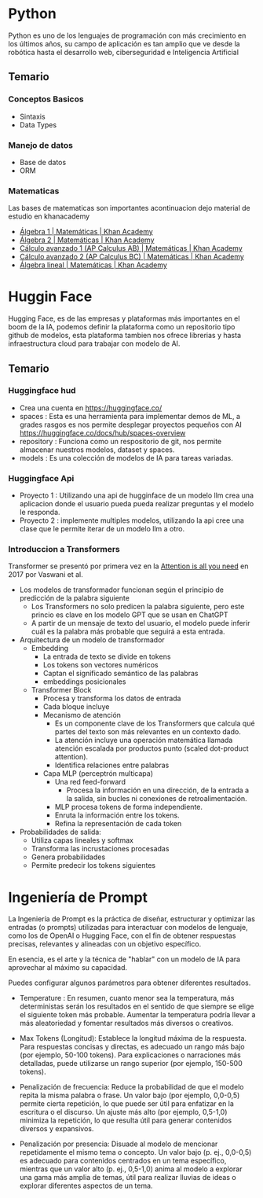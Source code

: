 # Python

Python es uno de los lenguajes de programación con más crecimiento en los últimos años, su campo de aplicación es tan amplio que ve desde la robótica hasta el desarrollo web, ciberseguridad e Inteligencia Artificial

## Temario

### Conceptos Basicos

* Sintaxis
* Data Types

### Manejo de datos

* Base de datos
* ORM

### Matematicas

Las bases de matematicas son importantes acontinuacion dejo material de estudio en khanacademy

* [Álgebra 1 | Matemáticas | Khan Academy](https://es.khanacademy.org/math/algebra "‌")
* [Álgebra 2 | Matemáticas | Khan Academy](https://es.khanacademy.org/math/algebra2 "‌")
* [Cálculo avanzado 1 (AP Calculus AB) | Matemáticas | Khan Academy](https://es.khanacademy.org/math/ap-calculus-ab "‌")
* [Cálculo avanzado 2 (AP Calculus BC) | Matemáticas | Khan Academy](https://es.khanacademy.org/math/ap-calculus-bc "‌")
* [Álgebra lineal | Matemáticas | Khan Academy](https://es.khanacademy.org/math/linear-algebra "‌")

# Huggin Face

Hugging Face, es de las empresas y plataformas más importantes en el boom de la IA, podemos definir la plataforma como un repositorio tipo github de modelos, esta plataforma tambien nos ofrece librerias y hasta infraestructura cloud para trabajar con modelo de AI.

## Temario

### Huggingface hud

* Crea una cuenta en https://huggingface.co/
* spaces : Esta es una herramienta para implementar demos de ML, a grades rasgos es nos permite desplegar proyectos pequeños con AI https://huggingface.co/docs/hub/spaces-overview
* repository : Funciona como un respositorio de git, nos permite almacenar nuestros modelos, dataset y spaces.
* models : Es una colección de modelos de IA para tareas variadas.


### Huggingface Api

* Proyecto 1 : Utilizando una api de hugginface de un modelo llm crea una aplicacion donde el usuario pueda pueda realizar preguntas y el modelo le responda.
* Proyecto 2 : implemente multiples modelos, utilizando la api cree una clase que le permite iterar de un modelo llm a otro.

### Introduccion a Transformers

Transformer se presentó por primera vez en la [Attention is all you need](https://dl.acm.org/doi/10.5555/3295222.3295349) en 2017 por Vaswani et al.

* Los modelos de transformador funcionan según el principio de predicción de la palabra siguiente
    * Los Transformers no solo predicen la palabra siguiente, pero este princio es clave en los modelo GPT que se usan en ChatGPT
    * A partir de un mensaje de texto del usuario, el modelo puede inferir cuál es la palabra más probable que seguirá a esta entrada.
*  Arquitectura de un modelo de transformador
    * Embedding
        * La entrada de texto se divide en tokens
        * Los tokens son vectores numéricos
        * Captan el significado semántico de las palabras
        * embeddings posicionales
    * Transformer Block
        * Procesa y transforma los datos de entrada
        * Cada bloque incluye
        * Mecanismo de atención
            * Es un componente clave de los Transformers que calcula qué partes del texto son más relevantes en un contexto dado.
            * La atención incluye una operación matemática llamada atención escalada por productos punto (scaled dot-product attention).
            * Identifica relaciones entre palabras
        * Capa MLP (perceptrón multicapa)
            * Una red feed-forward
                * Procesa la información en una dirección, de la entrada a la salida, sin bucles ni conexiones de retroalimentación.
            * MLP procesa tokens de forma independiente.
            * Enruta la información entre los tokens.
            * Refina la representación de cada token
* Probabilidades de salida:
    * Utiliza capas lineales y softmax
    * Transforma las incrustaciones procesadas
    * Genera probabilidades
    * Permite predecir los tokens siguientes

# Ingeniería de Prompt

La Ingeniería de Prompt es la práctica de diseñar, estructurar y optimizar las entradas (o prompts) utilizadas para interactuar con modelos de lenguaje, como los de OpenAI o Hugging Face, con el fin de obtener respuestas precisas, relevantes y alineadas con un objetivo específico.

En esencia, es el arte y la técnica de "hablar" con un modelo de IA para aprovechar al máximo su capacidad.

Puedes configurar algunos parámetros para obtener diferentes resultados.

- Temperature : En resumen, cuanto menor sea la temperatura, más deterministas serán los resultados en el sentido de que siempre se elige el siguiente token más probable. Aumentar la temperatura podría llevar a más aleatoriedad y fomentar resultados más diversos o creativos.

- Max Tokens (Longitud): Establece la longitud máxima de la respuesta. Para respuestas concisas y directas, es adecuado un rango más bajo (por ejemplo, 50-100 tokens). Para explicaciones o narraciones más detalladas, puede utilizarse un rango superior (por ejemplo, 150-500 tokens).

- Penalización de frecuencia: Reduce la probabilidad de que el modelo repita la misma palabra o frase. Un valor bajo (por ejemplo, 0,0-0,5) permite cierta repetición, lo que puede ser útil para enfatizar en la escritura o el discurso. Un ajuste más alto (por ejemplo, 0,5-1,0) minimiza la repetición, lo que resulta útil para generar contenidos diversos y expansivos.

- Penalización por presencia: Disuade al modelo de mencionar repetidamente el mismo tema o concepto. Un valor bajo (p. ej., 0,0-0,5) es adecuado para contenidos centrados en un tema específico, mientras que un valor alto (p. ej., 0,5-1,0) anima al modelo a explorar una gama más amplia de temas, útil para realizar lluvias de ideas o explorar diferentes aspectos de un tema.
